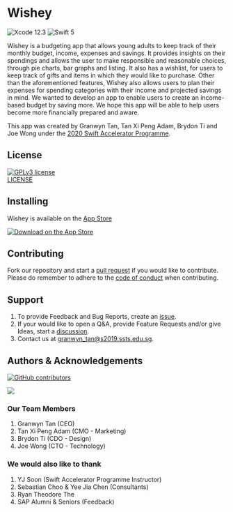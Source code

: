 # Wishey
![Xcode 12.3](http://img.shields.io/badge/Xcode-12.3-blue.svg?style=flat-square) ![Swift 5](http://img.shields.io/badge/Swift-5-orange.svg?style=flat-square)
<br>

Wishey is a budgeting app that allows young adults to keep track of their monthly budget, income, expenses and savings. It provides insights on their spendings and allows the user to make responsible and reasonable choices, through pie charts, bar graphs and listing. It also has a wishlist, for users to keep track of gifts and items in which they would like to purchase. Other than the aforementioned features, Wishey also allows users to plan their expenses for spending categories with their income and projected savings in mind. We wanted to develop an app to enable users to create an income-based budget by saving more. We hope this app will be able to help users become more financially prepared and aware.

This app was created by Granwyn Tan, Tan Xi Peng Adam, Brydon Ti and Joe Wong under the [2020 Swift Accelerator Programme](https://www.swiftinsg.org/). 

## License
[![GPLv3 license](https://img.shields.io/badge/License-GPLv3-blue.svg?style=flat-square)](LICENSE)
<br>
[LICENSE](LICENSE)

## Installing
Wishey is available on the [App Store](https://tk.sg/sis20-wishey)
<br>

[![Download on the App Store](https://upload.wikimedia.org/wikipedia/commons/3/3c/Download_on_the_App_Store_Badge.svg)](https://tk.sg/sis20-wishey)

## Contributing
Fork our repository and start a [pull request](https://github.com/swiftaccelerator2020/Wishey/pulls) if you would like to contribute.
<br>
Please do remember to adhere to the [code of conduct](CODE_OF_CONDUCT.md) when contributing.

## Support
1. To provide Feedback and Bug Reports, create an [issue](https://github.com/swiftaccelerator2020/Wishey/issues).
2. If your would like to open a Q&A, provide Feature Requests and/or give Ideas, start a [discussion](https://github.com/swiftaccelerator2020/Wishey/discussions).
3. Contact us at [granwyn_tan@s2019.ssts.edu.sg](mailto:granwyn_tan@s2019.ssts.edu.sg).

## Authors & Acknowledgements
[![GitHub contributors](https://img.shields.io/github/contributors/swiftaccelerator2020/Wishey?style=flat-square)](https://github.com/swiftaccelerator2020/Wishey/graphs/contributors)

<a href="https://github.com/swiftaccelerator2020/Wishey/graphs/contributors">
  <img src="https://contributors-img.web.app/image?repo=swiftaccelerator2020/Wishey" />
</a>

### Our Team Members
1. Granwyn Tan (CEO)
2. Tan Xi Peng Adam (CMO - Marketing)
3. Brydon Ti (CDO - Design)
4. Joe Wong (CTO - Technology)

### We would also like to thank
1. YJ Soon (Swift Accelerator Programme Instructor)
2. Sebastian Choo & Yee Jia Chen (Consultants)
3. Ryan Theodore The
4. SAP Alumni & Seniors (Feedback)
